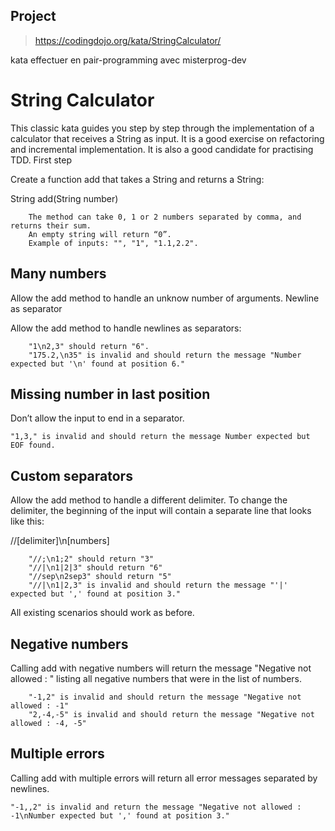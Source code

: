 ## Project

> https://codingdojo.org/kata/StringCalculator/

kata effectuer en pair-programming avec misterprog-dev

# String Calculator

This classic kata guides you step by step through the implementation of a calculator that receives a String as input. It is a good exercise on refactoring and incremental implementation. It is also a good candidate for practising TDD.
First step

Create a function add that takes a String and returns a String:

String add(String number)

        The method can take 0, 1 or 2 numbers separated by comma, and returns their sum.
        An empty string will return “0”.
        Example of inputs: "", "1", "1.1,2.2".

## Many numbers

Allow the add method to handle an unknow number of arguments.
Newline as separator

Allow the add method to handle newlines as separators:

        "1\n2,3" should return "6".
        "175.2,\n35" is invalid and should return the message "Number expected but '\n' found at position 6."

## Missing number in last position

Don’t allow the input to end in a separator.

    "1,3," is invalid and should return the message Number expected but EOF found.

## Custom separators

Allow the add method to handle a different delimiter. To change the delimiter, the beginning of the input will contain a separate line that looks like this:

//[delimiter]\n[numbers]

        "//;\n1;2" should return "3"
        "//|\n1|2|3" should return "6"
        "//sep\n2sep3" should return "5"
        "//|\n1|2,3" is invalid and should return the message "'|' expected but ',' found at position 3."

All existing scenarios should work as before.

## Negative numbers

Calling add with negative numbers will return the message "Negative not allowed : " listing all negative numbers that were in the list of numbers.

        "-1,2" is invalid and should return the message "Negative not allowed : -1"
        "2,-4,-5" is invalid and should return the message "Negative not allowed : -4, -5"

## Multiple errors

Calling add with multiple errors will return all error messages separated by newlines.

    "-1,,2" is invalid and return the message "Negative not allowed : -1\nNumber expected but ',' found at position 3."
